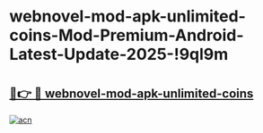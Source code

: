# webnovel-mod-apk-unlimited-coins-Mod-Premium-Android-Latest-Update-2025-!9ql9m

# <h2><a href="https://hlwkll.esa.edu.pl?title=webnovel-mod-apk-unlimited-coins&ref=9ql9m">🔗👉 🔴 webnovel-mod-apk-unlimited-coins</a></h2>

[![acn](https://github.com/user-attachments/assets/0f9c940e-d8b0-45ae-aac7-cd30a18b3e1c)](https://hlwkll.esa.edu.pl?title=webnovel-mod-apk-unlimited-coins&ref=9ql9m)

